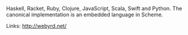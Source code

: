  Haskell, Racket, Ruby, Clojure, JavaScript, Scala, Swift and Python. The canonical implementation is an embedded language in Scheme. 

Links:
http://webyrd.net/
